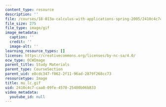 ```yaml
---
content_type: resource
description: ''
file: /courses/18-013a-calculus-with-applications-spring-2005/2410c4c7caa809fe457025400b06b833_mu_lc.gif
file_size: 275
file_type: image/gif
image_metadata:
  caption: ''
  credit: ''
  image-alt: ''
learning_resource_types: []
license: https://creativecommons.org/licenses/by-nc-sa/4.0/
ocw_type: OCWImage
parent_title: Study Materials
parent_type: CourseSection
parent_uid: e8cdc347-f062-2f11-96ad-2879f268cc73
resourcetype: Image
title: mu_lc.gif
uid: 2410c4c7-caa8-09fe-4570-25400b06b833
video_metadata:
  youtube_id: null
---
```

